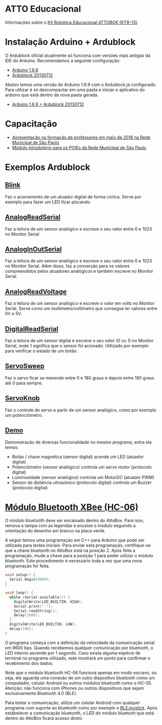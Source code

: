 # ATTO Educacional
Informações sobre o [Kit Robótica Educacional ATTOBOX (KTR-13)](http://attoeducacional.com.br/produtos/#KTR13).

# Instalação Arduino + Ardublock
O Ardublock oficial atualmente só funciona com versões mais antigas da IDE do Arduino. Recomendamos a seguinte configuração:
* [Arduino 1.6.9](https://downloads.arduino.cc/arduino-1.6.9-windows.exe)
* [Ardublock 20130712](https://ufpr.dl.sourceforge.net/project/ardublock/ardublock-all-20130712.jar)

Abaixo temos uma versão do Arduino 1.6.9 com o Ardublock já configurado. Para utilizar é só descompactar em uma pasta e iniciar o aplicativo do arduino que está dentro da nova pasta gerada.
* [Arduino 1.6.9 + Ardublock 20130712](https://github.com/jaafreitas/atto/releases/download/v1.0/arduino-1.6.9-windows.ardublock.zip)

# Capacitação
* [Apresentação na formação de professores em maio de 2018 na Rede Municipal de São Paulo](https://docs.google.com/presentation/d/1-66BY88nIFKMLU0I78xY9dok_Q6FcfNTvEGfrUrLoSI/edit?usp=sharing)
* [Módulo introdutório para os POIEs da Rede Municipal de São Paulo](https://docs.google.com/presentation/d/1inzewvjghmF-ega02I1XdL2QNajITBSi9WvUowwFNfA/edit?usp=sharing)

# Exemplos Ardublock
## [Blink](ExemplosArdublock/01.%20Blink.abp)
Faz o acionamento de um atuador digital de forma cíclica. Serve por exemplo para fazer um LED ficar piscando.

## [AnalogReadSerial](ExemplosArdublock/01.%20AnalogReadSerial.abp)
Faz a leitura de um sensor analógico e escreve o seu valor entre 0 e 1023 no Monitor Serial

## [AnalogInOutSerial](ExemplosArdublock/03.%20AnalogInOutSerial.abp)
Faz a leitura de um sensor analógico e escreve o seu valor entre 0 e 1023 no Monitor Serial. Além disso, faz a conversão para os valores compreendidos pelos atuadores analógicos e também escreve no Monitor Serial.

## [AnalogReadVoltage](ExemplosArdublock/01.%20AnalogReadVoltage.abp)
Faz a leitura de um sensor analógico e escreve o valor em volts no Monitor Serial. Serve como um multímetro/voltímetro que consegue ler valores entre 0V e 5V.

## [DigitalReadSerial](ExemplosArdublock/01.%20DigitalReadSerial.abp)
Faz a leitura de um sensor digital e escreve o seu valor (0 ou 1) no Monitor Serial, onde 1 significa que o sensor foi acionado. Utilizado por exemplo para verificar o estado de um botão.

## [ServoSweep](ExemplosArdublock/ServoSweep.abp)
Faz o servo ficar se mexendo entre 0 e 180 graus e depois entre 180 graus até 0 para sempre.

## [ServoKnob](ExemplosArdublock/ServoKnob.abp)
Faz o controle do servo a partir de um sensor analógico, como por exemplo um potenciômetro.

## [Demo](ExemplosArdublock/Demo.abp)
Demonstração de diversas funcionalidade no mesmo programa, entra ela temos:
* Botão / chave magnética (sensor digital) acende um LED (atuador digital)
* Potenciômetro (sensor analógico) controla um servo motor (protocolo digital)
* Luminosidade (sensor analógico) controla um MotorDC (atuador PWM)
* Sensor de distância ultrasônico (protocolo digital) controla um Buzzer (protocolo digital)

# [Módulo Bluetooth XBee (HC-06)](#módulo-bluetooth-xbee-hc-06)
O módulo bluetooth deve ser encaixado dentro do AttoBox. Para isso, remova a tampa com as legendas e encaixe o módulo seguindo a orientação do desenho em branco na placa verde.

A seguir temos uma programação em C++ para Arduino que pode ser utilizada para testes iniciais. Para enviar esta programação, certifique-se que a chave bluetooth no AttoBox está na posição 2. Após feita a programação, mude a chave para a posição 1 para poder utilizar o módulo bluetooth. Este procedimento é necessário toda a vez que uma nova programação for feita.
```cpp
void setup() {
  Serial.begin(9600);
}

void loop() {
  while (Serial.available()) {
    digitalWrite(LED_BUILTIN, HIGH);
    Serial.print(".");
    Serial.readString();
    delay(1000);
  }
  digitalWrite(LED_BUILTIN, LOW);        
  delay(100);
}
```
O programa começa com a definição da velocidade da comunicação serial em 9600 bps. Quando recebemos qualquer comunicação por bluetooth, o LED interno ascende por 1 segundo. Caso exista alguma espécie de terminal no programa utilizado, este mostrará um ponto para confirmar o recebimento dos dados.

Note que o módulo bluetooth HC-06 funciona apenas em modo escravo, ou seja, ele aguarda uma conexão de um outro dispositivo bluetooth como um computador, celular Android ou outros módulos bluetooth como o HC-05. Atenção: não funciona com iPhones ou outros dispositivos que sejam exclusivamente Bluetooth 4.0 (BLE).

Para testar a comunicação, utilize um celular Android com qualquer programa com suporte ao bluetooth como por exemplo o [BLEJoystick](https://play.google.com/store/apps/details?id=iyok.com.blejoystick). Após estabelecer a comunicação bluetooth, o LED do módulo bluetooh que está dentro do AttoBox ficará acesso direto.
